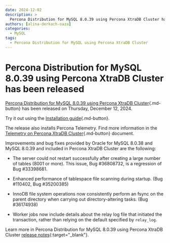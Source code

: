 ```yaml
---
date: 2024-12-02
description: >
  Percona Distribution for MySQL 8.0.39 using Percona XtraDB Cluster has been released on Thursday, December 12, 2024.
authors: [alina-derkach-oaza]
categories:
  - MySQL
tags:
  - Percona Distribution for MySQL using Percona XtraDB Cluster
---
```


# Percona Distribution for MySQL 8.0.39 using Percona XtraDB Cluster has been released

<!-- more -->

[Percona Distribution for MySQL 8.0.39 using Percona XtraDB Cluster](https://docs.percona.com/percona-distribution-for-mysql/8.0/index.html){.md-button} has been released on Thursday, December 12, 2024.

Try it out using the [Installation guide](https://docs.percona.com/percona-distribution-for-mysql/8.0/installing.html){.md-button}.

The release also installs Percona Telemetry. Find more information in the [Telemetry on Percona XtraDB Cluster](https://docs.percona.com/percona-xtradb-cluster/8.0/telemetry.html){.md-button} document.

Improvements and bug fixes provided by Oracle for  MySQL 8.0.38 and MySQL 8.0.39 and included in Percona XtraDB Cluster are the following:

* The server could not restart successfully after creating a large number of tables (8001 or more). This issue, Bug #36808732, is a regression of Bug #33398681.

* Enhanced performance of tablespace file scanning during startup. (Bug #110402, Bug #35200385)

* InnoDB file system operations now consistently perform an fsync on the parent directory when carrying out directory-altering tasks. (Bug #36174938)

* Worker jobs now include details about the relay log file that initiated the transaction, rather than relying on the default specified by `relay_log`.

Learn more in Percona Distribution for MySQL 8.0.39 using Percona XtraDB Cluster [release notes](https://docs.percona.com/percona-distribution-for-mysql/8.0/release-notes-pxc-v8.0.39.html){:target="_blank"}.

